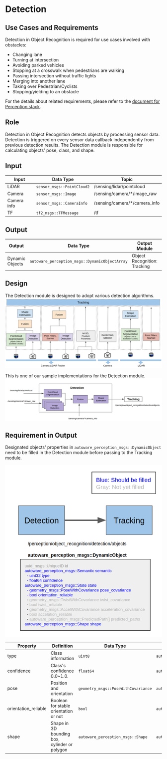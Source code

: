 # Detection

## Use Cases and Requirements

Detection in Object Recognition is required for use cases involved with obstacles:

- Changing lane
- Turning at intersection
- Avoiding parked vehicles
- Stopping at a crosswalk when pedestrians are walking
- Passing intersection without traffic lights
- Merging into another lane
- Taking over Pedestrian/Cyclists
- Stopping/yielding to an obstacle

For the details about related requirements, please refer to the [document for Perception stack](/design/Perception/Perception.md).

## Role

Detection in Object Recognition detects objects by processing sensor data. Detection is triggered on every sensor data callback independently from previous detection results. The Detection module is responsible for calculating objects' pose, class, and shape.

## Input

| Input       | Data Type                  | Topic                          |
| ----------- | -------------------------- | ------------------------------ |
| LiDAR       | `sensor_msgs::PointCloud2` | /sensing/lidar/pointcloud      |
| Camera      | `sensor_msgs::Image`       | /sensing/camera/\*/image_raw   |
| Camera info | `sensor_msgs::CameraInfo`  | /sensing/camera/\*/camera_info |
| TF          | `tf2_msgs::TFMessage`      | /tf                            |

## Output

| Output          | Data Type                                      | Output Module                | TF Frame    | Topic                                            |
| --------------- | ---------------------------------------------- | ---------------------------- | ----------- | ------------------------------------------------ |
| Dynamic Objects | `autoware_perception_msgs::DynamicObjectArray` | Object Recognition: Tracking | `base_link` | /perception/object_recognition/detection/objects |

## Design

The Detection module is designed to adopt various detection algorithms.
![msg](../image/ObjectDetectionDesign.png)

This is one of our sample implementations for the Detection module.
![msg](../image/ObjectDetectionDesign2.png)

## Requirement in Output

Designated objects' properties in `autoware_perception_msgs::DynamicObject` need to be filled in the Detection module before passing to the Tracking module.

![msg](../image/ObjectDetectionRequirement.png)

| Property             | Definition                                    | Data Type                           | Parent Data Type                          |
| -------------------- | --------------------------------------------- | ----------------------------------- | ----------------------------------------- |
| type                 | Class information                             | `uint8`                             | `autoware_perception_msgs::Semantic`      |
| confidence           | Class's confidence 0.0~1.0.                   | `float64`                           | `autoware_perception_msgs::Semantic`      |
| pose                 | Position and orientation                      | `geometry_msgs::PoseWithCovariance` | `autoware_perception_msgs::State`         |
| orientation_reliable | Boolean for stable orientation or not         | `bool`                              | `autoware_perception_msgs::State`         |
| shape                | Shape in 3D bounding box, cylinder or polygon | `autoware_perception_msgs::Shape`   | `autoware_perception_msgs::DynamicObject` |
